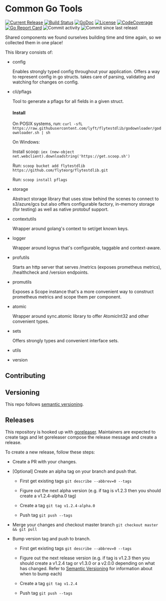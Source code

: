 Common Go Tools
=====================
[![Current Release](https://img.shields.io/github/release/lyft/flytestdlib.svg)](https://github.com/flyteorg/flytestdlib/releases/latest)
[![Build Status](https://travis-ci.org/lyft/flytestdlib.svg?branch=master)](https://travis-ci.org/lyft/flytestdlib)
[![GoDoc](https://godoc.org/github.com/flyteorg/flytestdlib?status.svg)](https://godoc.org/github.com/flyteorg/flytestdlib)
[![License](https://img.shields.io/badge/LICENSE-Apache2.0-ff69b4.svg)](http://www.apache.org/licenses/LICENSE-2.0.html)
[![CodeCoverage](https://img.shields.io/codecov/c/github/lyft/flytestdlib.svg)](https://codecov.io/gh/lyft/flytestdlib)
[![Go Report Card](https://goreportcard.com/badge/github.com/flyteorg/flytestdlib)](https://goreportcard.com/report/github.com/flyteorg/flytestdlib)
![Commit activity](https://img.shields.io/github/commit-activity/w/lyft/flytestdlib.svg?style=plastic)
![Commit since last releast](https://img.shields.io/github/commits-since/lyft/flytestdlib/latest.svg?style=plastic)

Shared components we found ourselves building time and time again, so we collected them in one place!

This library consists of:
 - config

   Enables strongly typed config throughout your application. Offers a way to represent config in go structs. takes care of parsing, validating and watching for changes on config.

 - cli/pflags

   Tool to generate a pflags for all fields in a given struct.

   #### Install

   On POSIX systems, run: `curl -sfL https://raw.githubusercontent.com/lyft/flytestdlib/godownloader/godownloader.sh | sh`

   On Windows:

   Install scoop: `iex (new-object net.webclient).downloadstring('https://get.scoop.sh')`

   Run: `scoop bucket add flytestdlib https://github.com/flyteorg/flytestdlib.git`

   Run: `scoop install pflags`

 - storage

   Abstract storage library that uses stow behind the scenes to connect to s3/azure/gcs but also offers configurable factory, in-memory storage (for testing) as well as native protobuf support.

 - contextutils

   Wrapper around golang's context to set/get known keys.

 - logger

   Wrapper around logrus that's configurable, taggable and context-aware.

 - profutils

   Starts an http server that serves /metrics (exposes prometheus metrics), /healthcheck and /version endpoints.

 - promutils

   Exposes a Scope instance that's a more convenient way to construct prometheus metrics and scope them per component.

 - atomic

   Wrapper around sync.atomic library to offer AtomicInt32 and other convenient types.

 - sets

   Offers strongly types and convenient interface sets.

 - utils
 - version

Contributing
------------

## Versioning

This repo follows [semantic versioning](https://semver.org/).

## Releases

This repository is hooked up with [goreleaser](https://goreleaser.com/). Maintainers are expected to create tags and let goreleaser compose the release message and create a release.

To create a new release, follow these steps:

- Create a PR with your changes.

- [Optional] Create an alpha tag on your branch and push that.

  - First get existing tags `git describe --abbrev=0 --tags`

  - Figure out the next alpha version (e.g. if tag is v1.2.3 then you should create a v1.2.4-alpha.0 tag)

  - Create a tag `git tag v1.2.4-alpha.0`

  - Push tag `git push --tags`

- Merge your changes and checkout master branch `git checkout master && git pull`

- Bump version tag and push to branch.

  - First get existing tags `git describe --abbrev=0 --tags`

  - Figure out the next release version (e.g. if tag is v1.2.3 then you should create a v1.2.4 tag or v1.3.0 or a v2.0.0 depending on what has changed. Refer to [Semantic Versioning](https://semver.org/) for information about when to bump each)

  - Create a tag `git tag v1.2.4`

  - Push tag `git push --tags`

